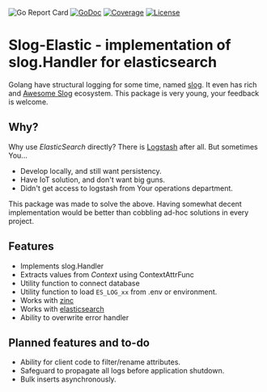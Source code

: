 ![Go Report Card](https://goreportcard.com/badge/nicus101/slog-elastic)
[![GoDoc](https://godoc.org/github.com/nicus101/slog-elastic?status.svg)](https://pkg.go.dev/github.com/nicus101/slog-elastic)
[![Coverage](https://img.shields.io/codecov/c/github/nicus101/slog-elastic)](https://codecov.io/gh/nicus101/slog-elastic)
[![License](https://img.shields.io/github/license/nicus101/slog-elastic)](./LICENSE)

# Slog-Elastic - implementation of slog.Handler for elasticsearch

Golang have structural logging for some time,
named [slog](https://pkg.go.dev/log/slog).
It even has rich and
[Awesome Slog](https://github.com/go-slog/awesome-slog)
ecosystem.
This package is very young, your feedback is welcome.

## Why?

Why use *ElasticSearch* directly?
There is [Logstash](https://www.elastic.co/logstash) after all.
But sometimes You...

 - Develop locally, and still want persistency.
 - Have IoT solution, and don't want big guns.
 - Didn't get access to logstash from Your operations department.

This package was made to solve the above.
Having somewhat decent implementation would be better than
cobbling ad-hoc solutions in every project.

## Features

 - Implements slog.Handler
 - Extracts values from *Context* using ContextAttrFunc
 - Utility function to connect database
 - Utility function to load `ES_LOG_xx` from .env or environment.
 - Works with [zinc](https://zincsearch.com/)
 - Works with [elasticsearch](https://www.elastic.co/elasticsearch/)
 - Ability  to overwrite error handler

## Planned features and to-do

 - Ability for client code to filter/rename attributes.
 - Safeguard to propagate all logs before application shutdown.
 - Bulk inserts asynchronously.
